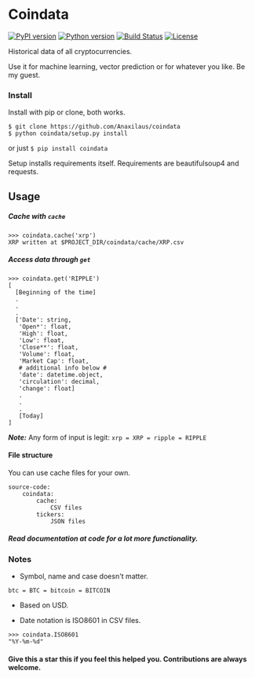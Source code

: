 # Coindata
[![PyPI version](https://badge.fury.io/py/coindata.svg)](https://badge.fury.io/py/coindata)
[![Python version](https://img.shields.io/badge/Python-3.5|3.6|3.7-blue.svg)](https://github.com/Anaxilaus/coindata/blob/master/.travis.yml)
[![Build Status](https://travis-ci.org/Anaxilaus/coindata.svg?branch=master)](https://travis-ci.org/Anaxilaus/coindata)
[![License](https://img.shields.io/badge/license-MIT-green.svg)](https://github.com/Anaxilaus/coindata/blob/master/LICENSE)

Historical data of all cryptocurrencies.

Use it for machine learning, vector prediction or for whatever you like. Be my guest.

### Install

Install with pip or clone, both works.

```
$ git clone https://github.com/Anaxilaus/coindata
$ python coindata/setup.py install
```
or just  ```$ pip install coindata```

Setup installs requirements itself. Requirements are beautifulsoup4 and requests. 

## Usage
##### Cache with `cache`

```
>>> coindata.cache('xrp')
XRP written at $PROJECT_DIR/coindata/cache/XRP.csv
```

##### Access data through `get`

```
>>> coindata.get('RIPPLE')
[ 
  [Beginning of the time]
  .
  .
  . 
  ['Date': string,
   'Open*': float,
   'High': float,
   'Low': float,
   'Close**': float,
   'Volume': float,
   'Market Cap': float,
   # additional info below #
   'date': datetime.object,
   'circulation': decimal,
   'change': float]
   . 
   .
   .
   [Today]
]
```

***Note:*** Any form of input is legit: ```xrp = XRP = ripple = RIPPLE```

#### File structure

You can use cache files for your own.

```
source-code:
    coindata:
        cache:
            CSV files
        tickers:
            JSON files
```

##### Read documentation at code for a lot more functionality.

### Notes
- Symbol, name and case doesn't matter.

```
btc = BTC = bitcoin = BITCOIN
```

- Based on USD.

- Date notation is ISO8601 in CSV files.

```
>>> coindata.ISO8601
"%Y-%m-%d"
```

#### Give this a star this if you feel this helped you. Contributions are always welcome.

